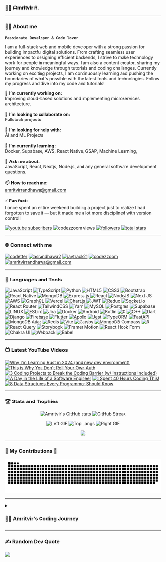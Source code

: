 ### 🏄‍♂️ ᗩ𝐦𝐫𝐢𝐭𝐯𝐢𝐫 ᖇ.
---

### 🙋‍♂️ About me

**`Passionate Developer & Code lover`**

I am a full-stack web and mobile developer with a strong passion for building impactful digital solutions. From crafting seamless user experiences to designing efficient backends, I strive to make technology work for people in meaningful ways. I am also a content creator, sharing my journey and knowledge through tutorials and coding challenges. Currently working on exciting projects, I am continuously learning and pushing the boundaries of what's possible with the latest tools and technologies. Follow my progress and dive into my code and tutorials!

🔭 **I’m currently working on:**  <br>Improving cloud-based solutions and implementing microservices architecture.<br><br>👯 **I’m looking to collaborate on:**  <br>Fullstack projects<br><br>🤝 **I’m looking for help with:** <br>AI and ML Projects<br><br>🌱 **I’m currently learning:**  <br>Docker, Supabase, AWS, React Native, GSAP, Machine Learning,<br><br>💬 **Ask me about:**  <br>JavaScript, React, Nextjs, Node.js, and any general software development questions.<br><br>📫 **How to reach me:** <br>amritvirrandhawa@gmail.com<br><br>⚡ **Fun fact:**  <br>I once spent an entire weekend building a project just to realize I had forgotten to save it — but it made me a lot more disciplined with version control!

<p align="left">
  <a href="https://twitter.com/codetter"  target="blank">
         <img alt="youtube subscribers" title="Subscribe to my YouTube channel" src="https://custom-icon-badges.demolab.com/twitter/follow/codetter?color=%23007ACC&label=FOLLOW+@CODETTER&logo=twitter&logoColor=white&style=for-the-badge&labelColor=%231DA1F2"/></a> 
  </a>
   <a>
    <img src="https://komarev.com/ghpvc/?username=codezzoom&label=Profile%20views&color=%2300C4CC&style=for-the-badge&labelColor=%231DA1F2&logo=eye&logoColor=white" alt="codezzoom views" />
  </a>
   <a href="https://github.com/Codezzoom?tab=followers">
         <img alt="followers" title="Follow me on Github" src="https://custom-icon-badges.demolab.com/github/followers/Codezzoom?color=236ad3&labelColor=1155ba&style=for-the-badge&logo=person-add&label=Follow&logoColor=white"/></a>
  <a href="https://github.com/Codezzoom?tab=repositories&sort=stargazers">
    <img alt="total stars" title="Total stars on GitHub" src="https://custom-icon-badges.demolab.com/github/stars/Codezzoom?color=55960c&style=for-the-badge&labelColor=488207&logo=star"/>
  </a>
</p>

---

### 🌐 Connect with me
<p align="left">
<!-- ! TWITTER -->
<a href="https://twitter.com/codetter" target="blank"><img align="center" src="https://raw.githubusercontent.com/rahuldkjain/github-profile-readme-generator/master/src/images/icons/Social/twitter.svg" alt="codetter" height="50" width="60" /></a>
<!-- ! LINKEDIN -->
<a href="https://linkedin.com/in/asrandhawa2" target="blank"><img align="center" src="https://raw.githubusercontent.com/rahuldkjain/github-profile-readme-generator/master/src/images/icons/Social/linked-in-alt.svg" alt="asrandhawa2" height="50" width="60" /></a>
<!-- ! INSTAGRAM -->
<a href="https://instagram.com/jaytrack21" target="blank"><img align="center" src="https://raw.githubusercontent.com/rahuldkjain/github-profile-readme-generator/master/src/images/icons/Social/instagram.svg" alt="jaytrack21" height="50" width="60" /></a>
<!-- ! FACEBOOK -->
<a href="https://instagram.com/jaytrack21" target="blank"><img align="center" src="https://upload.wikimedia.org/wikipedia/commons/thumb/b/b9/2023_Facebook_icon.svg/1024px-2023_Facebook_icon.svg.png" alt="codezzoom" height="55" width="55" /></a>
<!-- ! GMAIL -->
<a href="mailto:amritvirrandhawa@gmail.com" target="blank"><img align="center" src="https://www.google.com/images/branding/product/2x/gmail_2020q4_512dp.png" alt="amritvirrandhawa@gmail.com" height="60" width="60" /></a>
</p>

---

### 🧰 Languages and Tools

![JavaScript](https://img.shields.io/badge/javascript-%23323330.svg?style=for-the-badge&logo=javascript&logoColor=%23F7DF1E) 
![TypeScript](https://img.shields.io/badge/typescript-%23007ACC.svg?style=for-the-badge&logo=typescript&logoColor=white) 
![Python](https://img.shields.io/badge/python-3670A0?style=for-the-badge&logo=python&logoColor=ffdd54) 
![HTML5](https://img.shields.io/badge/html5-%23E34F26.svg?style=for-the-badge&logo=html5&logoColor=white) 
![CSS3](https://img.shields.io/badge/css3-%231572B6.svg?style=for-the-badge&logo=css3&logoColor=white) 
![Bootstrap](https://img.shields.io/badge/bootstrap-%23563D7C.svg?style=for-the-badge&logo=bootstrap&logoColor=white) 
![React Native](https://img.shields.io/badge/React%20Native-%2361DAFB.svg?style=for-the-badge&logo=react&logoColor=white)
![MongoDB](https://img.shields.io/badge/MongoDB-%234ea94b.svg?style=for-the-badge&logo=mongodb&logoColor=white) 
![Express.js](https://img.shields.io/badge/express.js-%23404d59.svg?style=for-the-badge&logo=express&logoColor=%2361DAFB) 
![React](https://img.shields.io/badge/react-%2320232a.svg?style=for-the-badge&logo=react&logoColor=%2361DAFB) 
![NodeJS](https://img.shields.io/badge/node.js-6DA55F?style=for-the-badge&logo=node.js&logoColor=white) 
![Next JS](https://img.shields.io/badge/Next-black?style=for-the-badge&logo=next.js&logoColor=white) 
![AWS](https://img.shields.io/badge/AWS-%23FF9900.svg?style=for-the-badge&logo=aws&logoColor=white) 
![GraphQL](https://img.shields.io/badge/-GraphQL-E10098?style=for-the-badge&logo=graphql&logoColor=white) 
![Vercel](https://img.shields.io/badge/vercel-%23000000.svg?style=for-the-badge&logo=vercel&logoColor=white) 
![Chart.js](https://img.shields.io/badge/chart.js-F5788D.svg?style=for-the-badge&logo=chart.js&logoColor=white) 
![JWT](https://img.shields.io/badge/JWT-black?style=for-the-badge&logo=JSON%20web%20tokens) 
![Redux](https://img.shields.io/badge/redux-%23593d88.svg?style=for-the-badge&logo=redux&logoColor=white) 
![Socket.io](https://img.shields.io/badge/Socket.io-black?style=for-the-badge&logo=socket.io&badgeColor=010101) 
![React Router](https://img.shields.io/badge/React_Router-CA4245?style=for-the-badge&logo=react-router&logoColor=white) 
![TailwindCSS](https://img.shields.io/badge/tailwindcss-%2338B2AC.svg?style=for-the-badge&logo=tailwind-css&logoColor=white) 
![Yarn](https://img.shields.io/badge/yarn-%232C8EBB.svg?style=for-the-badge&logo=yarn&logoColor=white) 
![MySQL](https://img.shields.io/badge/mysql-%2300f.svg?style=for-the-badge&logo=mysql&logoColor=white) 
![Postgres](https://img.shields.io/badge/postgres-%23316192.svg?style=for-the-badge&logo=postgresql&logoColor=white) 
![Supabase](https://img.shields.io/badge/Supabase-3ECF8E?style=for-the-badge&logo=supabase&logoColor=white) 
![LINUX](https://img.shields.io/badge/Linux-FCC624?style=for-the-badge&logo=linux&logoColor=black) 
![ESLint](https://img.shields.io/badge/ESLint-4B3263?style=for-the-badge&logo=eslint&logoColor=white) 
![Jira](https://img.shields.io/badge/jira-%230A0FFF.svg?style=for-the-badge&logo=jira&logoColor=white) 
![Docker](https://img.shields.io/badge/docker-%230db7ed.svg?style=for-the-badge&logo=docker&logoColor=white) 
![Android](https://img.shields.io/badge/android-%230A4C639.svg?style=for-the-badge&logo=android&logoColor=white) 
![Kotlin](https://img.shields.io/badge/Kotlin-%237F52FF.svg?style=for-the-badge&logo=kotlin&logoColor=white)
![C](https://img.shields.io/badge/C-%2300599C.svg?style=for-the-badge&logo=c&logoColor=white)
![C++](https://img.shields.io/badge/C%2B%2B-%2300599C.svg?style=for-the-badge&logo=c%2B%2B&logoColor=white)
![Dart](https://img.shields.io/badge/Dart-%230175C2.svg?style=for-the-badge&logo=dart&logoColor=white)
![Django](https://img.shields.io/badge/Django-%23092E20.svg?style=for-the-badge&logo=django&logoColor=white)
![Firebase](https://img.shields.io/badge/Firebase-%23FFCA28.svg?style=for-the-badge&logo=google-firebase&logoColor=black)
![Flutter](https://img.shields.io/badge/Flutter-%23025698.svg?style=for-the-badge&logo=flutter&logoColor=white)
![Apollo](https://img.shields.io/badge/Apollo-%2342336B.svg?style=for-the-badge&logo=apollo&logoColor=white)
![Jest](https://img.shields.io/badge/Jest-%23C21325.svg?style=for-the-badge&logo=jest&logoColor=white)
![TypeORM](https://img.shields.io/badge/TypeORM-%230E7F2B.svg?style=for-the-badge&logo=typeorm&logoColor=white)
![FastAPI](https://img.shields.io/badge/FastAPI-%23795C31.svg?style=for-the-badge&logo=fastapi&logoColor=white)
![MongoDB Atlas](https://img.shields.io/badge/MongoDB%20Atlas-%2361DB66.svg?style=for-the-badge&logo=mongodb&logoColor=white)
![Redis](https://img.shields.io/badge/Redis-%23DD0031.svg?style=for-the-badge&logo=redis&logoColor=white)
![Vite](https://img.shields.io/badge/Vite-%23646CFF.svg?style=for-the-badge&logo=vite&logoColor=white)
![Gatsby](https://img.shields.io/badge/Gatsby-%23663399.svg?style=for-the-badge&logo=gatsby&logoColor=white)
![MongoDB Compass](https://img.shields.io/badge/MongoDB%20Compass-%23666666.svg?style=for-the-badge&logo=mongodb&logoColor=white)
![R](https://img.shields.io/badge/R-%23276DC3.svg?style=for-the-badge&logo=r&logoColor=white)
![React Query](https://img.shields.io/badge/React_Query-%2361DAFB.svg?style=for-the-badge&logo=reactquery&logoColor=white)
![Storybook](https://img.shields.io/badge/Storybook-%23FF4785.svg?style=for-the-badge&logo=storybook&logoColor=white)
![Framer Motion](https://img.shields.io/badge/Framer_Motion-%2320242A.svg?style=for-the-badge&logo=framer-motion&logoColor=white)
![React Hook Form](https://img.shields.io/badge/React_Hook_Form-%2348B9B6.svg?style=for-the-badge&logo=react-hook-form&logoColor=white)
![Chakra UI](https://img.shields.io/badge/Chakra_UI-%234ED1C5.svg?style=for-the-badge&logo=chakraui&logoColor=white)
![Webpack](https://img.shields.io/badge/Webpack-%238DD6F9.svg?style=for-the-badge&logo=webpack&logoColor=white)
![Babel](https://img.shields.io/badge/Babel-%23F9DC3E.svg?style=for-the-badge&logo=babel&logoColor=white)
<br />

---

### 📺 Latest YouTube Videos

<!-- BEGIN YOUTUBE-CARDS -->
[![Why I’m Learning Rust in 2024 (and new dev environment)](https://ytcards.demolab.com/?id=3q3OXiyUQk4&title=Why+I%E2%80%99m+Learning+Rust+in+2024+%28and+new+dev+environment%29&lang=en&timestamp=1732550404&background_color=%230d1117&title_color=%23ffffff&stats_color=%23dedede&max_title_lines=1&width=250&border_radius=5&duration=1013 "Why I’m Learning Rust in 2024 (and new dev environment)")](https://www.youtube.com/watch?v=3q3OXiyUQk4)
[![This is Why You Don't Roll Your Own Auth](https://ytcards.demolab.com/?id=VA2RS9WN9us&title=This+is+Why+You+Don%27t+Roll+Your+Own+Auth&lang=en&timestamp=1732287637&background_color=%230d1117&title_color=%23ffffff&stats_color=%23dedede&max_title_lines=1&width=250&border_radius=5&duration=981 "This is Why You Don't Roll Your Own Auth")](https://www.youtube.com/watch?v=VA2RS9WN9us)
[![3 Coding Projects to Break the Coding Barrier (w/ Instructions Included)](https://ytcards.demolab.com/?id=zX4u3SudI-0&title=3+Coding+Projects+to+Break+the+Coding+Barrier+%28w%2F+Instructions+Included%29&lang=en&timestamp=1730728856&background_color=%230d1117&title_color=%23ffffff&stats_color=%23dedede&max_title_lines=1&width=250&border_radius=5&duration=1343 "3 Coding Projects to Break the Coding Barrier (w/ Instructions Included)")](https://www.youtube.com/watch?v=zX4u3SudI-0)
[![A Day in the Life of a Software Engineer](https://ytcards.demolab.com/?id=WBl31Pyr_M8&title=A+Day+in+the+Life+of+a+Software+Engineer&lang=en&timestamp=1730376039&background_color=%230d1117&title_color=%23ffffff&stats_color=%23dedede&max_title_lines=1&width=250&border_radius=5&duration=2259 "A Day in the Life of a Software Engineer")](https://www.youtube.com/watch?v=WBl31Pyr_M8)
[![I Spent 40 Hours Coding This!](https://ytcards.demolab.com/?id=e85uJvX5geA&title=I+Spent+40+Hours+Coding+This%21&lang=en&timestamp=1730125816&background_color=%230d1117&title_color=%23ffffff&stats_color=%23dedede&max_title_lines=1&width=250&border_radius=5&duration=606 "I Spent 40 Hours Coding This!")](https://www.youtube.com/watch?v=e85uJvX5geA)
[![8 Data Structures Every Programmer Should Know](https://ytcards.demolab.com/?id=gxdQiBkidWk&title=8+Data+Structures+Every+Programmer+Should+Know&lang=en&timestamp=1727193642&background_color=%230d1117&title_color=%23ffffff&stats_color=%23dedede&max_title_lines=1&width=250&border_radius=5&duration=1029 "8 Data Structures Every Programmer Should Know")](https://www.youtube.com/watch?v=gxdQiBkidWk)
<!-- END YOUTUBE-CARDS -->

---

### 🏆 Stats and Trophies

<p align="center">
  <img src="https://github-readme-stats.vercel.app/api?username=Codezzoom&show_icons=true&theme=aura" alt="Amritvir's GitHub stats" />
  <img src="https://streak-stats.demolab.com?user=Codezzoom&theme=aura&border_radius=4.5" alt="GitHub Streak" />
</p>

<p align="center">
  <img src="https://i.gifer.com/6tXM.gif" alt="Left GIF" width="280" />
  <img src="https://github-readme-stats.vercel.app/api/top-langs/?username=Codezzoom&layout=compact&langs_count=10&theme=aura&border_radius=4.5" alt="Top Langs" height="200" />
  <img src="https://i.gifer.com/6tXM.gif" alt="Right GIF" width="280" />
</p>

<p align="center">
   <img src="https://github-profile-trophy.vercel.app/?username=Codezzoom&theme=discord&no-frame=false&no-bg=true&margin-w=4" />
</p>

---

### 🐍 My Contributions 🐍
<div align="left">
  <img alt="snake eating my contributions" src="https://raw.githubusercontent.com/salesp07/salesp07/output/github-contribution-grid-snake.svg" />
  <br/>
</div>

---

<details>
 <summary><h3>👨‍💻 Amritvir's Coding Journey</h3></summary>
I started coding in 2018, right after graduating from high school. Like many Indian families, mine had strong opinions about what career paths were "safe" — doctor, engineer, lawyer — the typical options. Given their strong encouragement, I decided to major in Computer Science, though I wasn’t entirely sure what I was getting into.

In my first semester, I began with C# and C++, but initially, I didn’t feel any excitement about it. The syntax and structure felt tedious, and I didn’t quite connect with the material. I found it hard to stay interested. However, during the summer, I explored more programming languages, and that’s when I discovered Python. Python was different. It was more intuitive, and I began to see how coding could solve real-world problems. That was the turning point for me, and I started developing a true interest in Computer Science.

When I transferred to Chico State, I took a web development class, and that was when I fell in love with coding. HTML, CSS, and JavaScript opened up a whole new world for me. The thought of creating websites from scratch, designing user-friendly interfaces, and bringing ideas to life on the web was thrilling. I began working on personal projects alongside my school assignments. Each project, no matter how small, fueled my passion for coding.

The next semester, I enrolled in a mobile development class, and that was it — I knew I had found my calling. Web and mobile development became my focus, and I realized I wanted to build a future as a developer. I dove deeper into both fields, refining my skills, learning advanced concepts, and continuously experimenting with new technologies.

Throughout my journey, I’ve learned that coding is not just about writing lines of code; it’s about problem-solving, creativity, and making a positive impact. From small projects to larger, more complex ones, I’ve developed both technical skills and a deeper appreciation for the value of code in transforming ideas into reality.

Today, I am passionate about building web and mobile apps that are not only functional but also intuitive and secure. I aspire to continue growing, learn new frameworks, and push the boundaries of what I can create. The journey has been exciting, and I'm eager for what lies ahead. With every line of code, I feel like I’m stepping closer to my goal of becoming a skilled and impactful developer, creating innovative solutions for the future.
</details>

---

### ✍️ Random Dev Quote
![](https://quotes-github-readme.vercel.app/api?type=horizontal&theme=aura)

